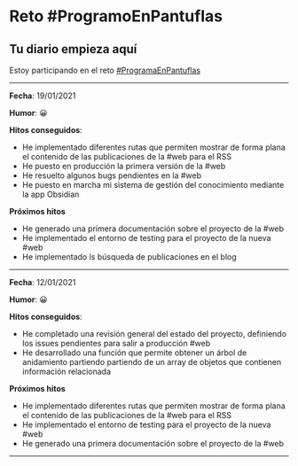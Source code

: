 # Reto #ProgramoEnPantuflas

## **Tu diario empieza aquí**

Estoy participando en el reto [#ProgramaEnPantuflas](https://github.com/delineas/reto-programa-en-pantuflas)

---

**Fecha**: 19/01/2021 

**Humor**: :grinning:

**Hitos conseguidos**:

* He implementado diferentes rutas que permiten mostrar de forma plana el contenido de las publicaciones de la #web para el RSS
* He puesto en producción la primera versión de la #web
* He resuelto algunos bugs pendientes en la #web
* He puesto en marcha mi sistema de gestión del conocimiento mediante la app Obsidian

**Próximos hitos**

* He generado una primera documentación sobre el proyecto de la #web
* He implementado el entorno de testing para el proyecto de la nueva #web
* He implementado ls búsqueda de publicaciones en el blog

---

**Fecha**: 12/01/2021 

**Humor**: :grinning:

**Hitos conseguidos**:

* He completado una revisión general del estado del proyecto, definiendo los issues pendientes para salir a producción #web
* He desarrollado una función que permite obtener un árbol de anidamiento partiendo partiendo de un array de objetos que contienen información relacionada

**Próximos hitos**

* He implementado diferentes rutas que permiten mostrar de forma plana el contenido de las publicaciones de la #web para el RSS
* He implementado el entorno de testing para el proyecto de la nueva #web
* He generado una primera documentación sobre el proyecto de la #web

---